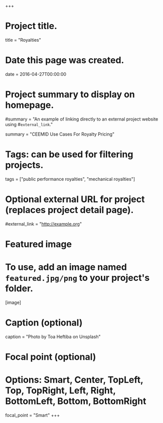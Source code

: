 +++
# Project title.
title = "Royalties"

# Date this page was created.
date = 2016-04-27T00:00:00

# Project summary to display on homepage.
#summary = "An example of linking directly to an external project website using #`external_link`."

summary = "CEEMID Use Cases For Royalty Pricing"

# Tags: can be used for filtering projects.
tags = ["public performance royalties", "mechanical royalties"]

# Optional external URL for project (replaces project detail page).
#external_link = "http://example.org"

# Featured image
# To use, add an image named `featured.jpg/png` to your project's folder. 
[image]
  # Caption (optional)
  caption = "Photo by Toa Heftiba on Unsplash"

  # Focal point (optional)
  # Options: Smart, Center, TopLeft, Top, TopRight, Left, Right, BottomLeft, Bottom, BottomRight
  focal_point = "Smart"
+++
